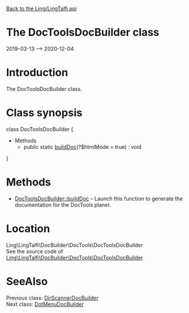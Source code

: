 [Back to the Ling/LingTalfi api](https://github.com/lingtalfi/LingTalfi/blob/master/doc/api/Ling/LingTalfi.md)



The DocToolsDocBuilder class
================
2019-03-13 --> 2020-12-04






Introduction
============

The DocToolsDocBuilder class.



Class synopsis
==============


class <span class="pl-k">DocToolsDocBuilder</span>  {

- Methods
    - public static [buildDoc](https://github.com/lingtalfi/LingTalfi/blob/master/doc/api/Ling/LingTalfi/DocBuilder/DocTools/DocToolsDocBuilder/buildDoc.md)(?$htmlMode = true) : void

}






Methods
==============

- [DocToolsDocBuilder::buildDoc](https://github.com/lingtalfi/LingTalfi/blob/master/doc/api/Ling/LingTalfi/DocBuilder/DocTools/DocToolsDocBuilder/buildDoc.md) &ndash; Launch this function to generate the documentation for the DocTools planet.





Location
=============
Ling\LingTalfi\DocBuilder\DocTools\DocToolsDocBuilder<br>
See the source code of [Ling\LingTalfi\DocBuilder\DocTools\DocToolsDocBuilder](https://github.com/lingtalfi/LingTalfi/blob/master/DocBuilder/DocTools/DocToolsDocBuilder.php)



SeeAlso
==============
Previous class: [DirScannerDocBuilder](https://github.com/lingtalfi/LingTalfi/blob/master/doc/api/Ling/LingTalfi/DocBuilder/DirScanner/DirScannerDocBuilder.md)<br>Next class: [DotMenuDocBuilder](https://github.com/lingtalfi/LingTalfi/blob/master/doc/api/Ling/LingTalfi/DocBuilder/DotMenu/DotMenuDocBuilder.md)<br>
